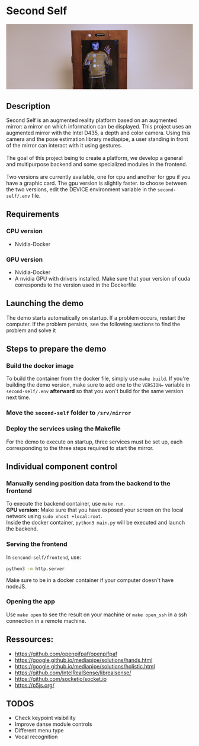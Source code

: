 # Second Self

<img src="docs/imgs/mirror.png">

## Description

Second Self is an augmented reality platform based on an augmented mirror: a mirror on which information can be displayed. This project uses an augmented mirror with the Intel D435, a depth and color camera. Using this camera and the pose estimation library mediapipe, a user standing in front of the mirror can interact with it using gestures.<br/><br/>
The goal of this project being to create a platform, we develop a general and multipurpose backend and some specialized modules in the frontend.<br/><br/>
Two versions are currently available, one for cpu and another for gpu if you have a graphic card. The gpu version is slightly faster. to choose between the two versions, edit the DEVICE environment variable in the `second-self/.env` file.

## Requirements

### CPU version

- Nvidia-Docker

### GPU version

- Nvidia-Docker
- A nvidia GPU with drivers installed. Make sure that your version of cuda corresponds to the version used in the Dockerfile

## Launching the demo

The demo starts automatically on startup. If a problem occurs, restart the computer. If the problem persists, see the following sections to find the problem and solve it

## Steps to prepare the demo

### Build the docker image

To build the container from the docker file, simply use `make build`. If you're building the demo version, make sure to add one to the `VERSION=` variable in `second-self/.env` **afterward** so that you won't build for the same version next time.

### Move the `second-self` folder to `/srv/mirror`

### Deploy the services using the Makefile

For the demo to execute on startup, three services must be set up, each corresponding to the three steps required to start the mirror.
## Individual component control
### Manually sending position data from the backend to the frontend

To execute the backend container, use `make run`.<br/>
**GPU version:** Make sure that you have exposed your screen on the local network using `sudo xhost +local:root`.<br/>
Inside the docker container, `python3 main.py` will be executed and launch the backend.
### Serving the frontend

In `sencond-self/frontend`, use:

```bash
python3 -m http.server
```

Make sure to be in a docker container if your computer doesn't have nodeJS.

### Opening the app

Use `make open` to see the result on your machine or `make open_ssh` in a ssh connection in a remote machine.

## Ressources:

- https://github.com/openpifpaf/openpifpaf
- https://google.github.io/mediapipe/solutions/hands.html
- https://google.github.io/mediapipe/solutions/holistic.html
- https://github.com/IntelRealSense/librealsense/
- https://github.com/socketio/socket.io
- https://p5js.org/

## TODOS

- Check keypoint visibillity
- Improve danse module controls
- Different menu type
- Vocal recognition
